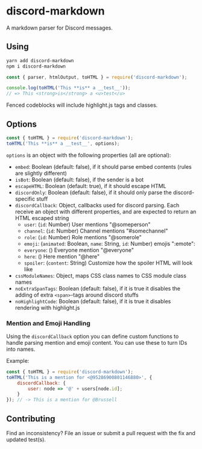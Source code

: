 # discord-markdown
A markdown parser for Discord messages.

## Using

```bash
yarn add discord-markdown
npm i discord-markdown
```

```js
const { parser, htmlOutput, toHTML } = require('discord-markdown');

console.log(toHTML('This **is** a __test__'));
// => This <strong>is</strong> a <u>test</u>
```

Fenced codeblocks will include highlight.js tags and classes.

## Options

```js
const { toHTML } = require('discord-markdown');
toHTML('This **is** a __test__', options);
```

`options` is an object with the following properties (all are optional):

* `embed`: Boolean (default: false), if it should parse embed contents (rules are slightly different)
* `isBot`: Boolean (default: false), if the sender is a bot
* `escapeHTML`: Boolean (default: true), if it should escape HTML
* `discordOnly`: Boolean (default: false), if it should only parse the discord-specific stuff
* `discordCallback`: Object, callbacks used for discord parsing. Each receive an object with different properties, and are expected to return an HTML escaped string
  * `user`: (`id`: Number) User mentions "@someperson"
  * `channel`: (`id`: Number) Channel mentions "#somechannel"
  * `role`: (`id`: Number) Role mentions "@somerole"
  * `emoji`: (`animated`: Boolean, `name`: String, `id`: Number) emojis ":emote":
  * `everyone`: () Everyone mention "@everyone"
  * `here`: () Here mention "@here"
  * `spoiler`: (`content`: String) Customize how the spoiler HTML will look like
* `cssModuleNames`: Object, maps CSS class names to CSS module class names
* `noExtraSpanTags`: Boolean (default: false), if it is true it disables the adding of extra `<span>`-tags around discord stuffs
* `noHighlightCode`: Boolean (default: false), if it is true it disables rendering with highlight.js

### Mention and Emoji Handling

Using the `discordCallback` option you can define custom functions to handle parsing mention and emoji content. You can use these to turn IDs into names.

Example:

```js
const { toHTML } = require('discord-markdown');
toHTML('This is a mention for <@95286900801146880>', {
	discordCallback: {
		user: node => '@' + users[node.id];
	}
}); // -> This is a mention for @Brussell
```

## Contributing

Find an inconsistency? File an issue or submit a pull request with the fix and updated test(s).

